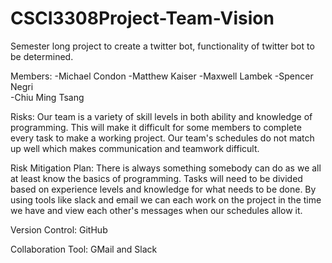 # CSCI3308Project-Team-Vision
Semester long project to create a twitter bot, functionality of twitter bot to be determined.

Members:
-Michael Condon	
-Matthew Kaiser	
-Maxwell Lambek	
-Spencer Negri	
-Chiu Ming Tsang	

Risks:
Our team is a variety of skill levels in both ability and knowledge of programming. This will make it difficult for some members to complete every task to make a working project.
Our team's schedules do not match up well which makes communication and teamwork difficult.

Risk Mitigation Plan:
There is always something somebody can do as we all at least know the basics of programming. Tasks will need to be divided based on experience levels and knowledge for what needs to be done.
By using tools like slack and email we can each work on the project in the time we have and view each other's messages when our schedules allow it.

Version Control: GitHub

Collaboration Tool: GMail and Slack
